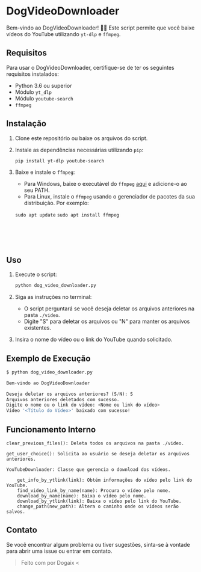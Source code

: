# DogVideoDownloader

Bem-vindo ao DogVideoDownloader! 🐾✨
Este script permite que você baixe vídeos do YouTube utilizando `yt-dlp` e `ffmpeg`.





## Requisitos

Para usar o DogVideoDownloader, certifique-se de ter os seguintes requisitos instalados:

- Python 3.6 ou superior
- Módulo `yt_dlp`
- Módulo `youtube-search`
- `ffmpeg`





## Instalação

1. Clone este repositório ou baixe os arquivos do script.

2. Instale as dependências necessárias utilizando `pip`:

    ```bash
    pip install yt-dlp youtube-search
    ```


3. Baixe e instale o `ffmpeg`:

    - Para Windows, baixe o executável do `ffmpeg` [aqui](https://www.ffmpeg.org/download.html) e adicione-o ao seu PATH.
    - Para Linux, instale o `ffmpeg` usando o gerenciador de pacotes da sua distribuição. Por exemplo:

    `sudo apt update`
    `sudo apt install ffmpeg`
    ```





## Uso

1. Execute o script:

    ```bash
    python dog_video_downloader.py
    ```

2. Siga as instruções no terminal:

    - O script perguntará se você deseja deletar os arquivos anteriores na pasta `./video`.
    - Digite "S" para deletar os arquivos ou "N" para manter os arquivos existentes.

3. Insira o nome do vídeo ou o link do YouTube quando solicitado.




## Exemplo de Execução

```py
$ python dog_video_downloader.py

Bem-vindo ao DogVideoDownloader

Deseja deletar os arquivos anteriores? (S/N): S
Arquivos anteriores deletados com sucesso.
Digite o nome ou o link do vídeo: <Nome ou link do vídeo>
Vídeo '<Título do Vídeo>' baixado com sucesso!
```




## Funcionamento Interno

```plaintext
clear_previous_files(): Deleta todos os arquivos na pasta ./video.

get_user_choice(): Solicita ao usuário se deseja deletar os arquivos anteriores.

YouTubeDownloader: Classe que gerencia o download dos vídeos.

    get_info_by_ytlink(link): Obtém informações do vídeo pelo link do YouTube.
    find_video_link_by_name(name): Procura o vídeo pelo nome.
    download_by_name(name): Baixa o vídeo pelo nome.
    download_by_ytlink(link): Baixa o vídeo pelo link do YouTube.
    change_path(new_path): Altera o caminho onde os vídeos serão salvos.
```

## Contato
Se você encontrar algum problema ou tiver sugestões, sinta-se à vontade para abrir uma issue ou entrar em contato.

> Feito com por Dogaix <
